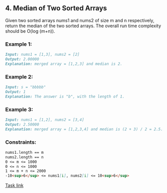 ## 4. Median of Two Sorted Arrays

Given two sorted arrays nums1 and nums2 of size m and n respectively, return the median of the two sorted arrays.
The overall run time complexity should be O(log (m+n)).

### Example 1:
```markdown
Input: nums1 = [1,3], nums2 = [2]
Output: 2.00000
Explanation: merged array = [1,2,3] and median is 2.
```

### Example 2:
```markdown
Input: s = "bbbbb"
Output: 1
Explanation: The answer is "b", with the length of 1.
```

### Example 3:
```markdown
Input: nums1 = [1,2], nums2 = [3,4]
Output: 2.50000
Explanation: merged array = [1,2,3,4] and median is (2 + 3) / 2 = 2.5.
```

### Constraints:
```markdown
nums1.length == m
nums2.length == n
0 <= m <= 1000
0 <= n <= 1000
1 <= m + n <= 2000
-10<sup>6</sup> <= nums1[i], nums2[i] <= 10<sup>6</sup>
```

[Task link](https://leetcode.com/problems/median-of-two-sorted-arrays/)